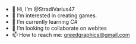 - 👋 Hi, I’m @StradiVarius47
- 👀 I’m interested in creating games.
- 🌱 I’m currently learning C#
- 💞️ I’m looking to collaborate on webites
- 📫 How to reach me: greedgraphics@gmail.com

<!---
StradiVarius47/StradiVarius47 is a ✨ special ✨ repository because its `README.md` (this file) appears on your GitHub profile.
You can click the Preview link to take a look at your changes.
--->
